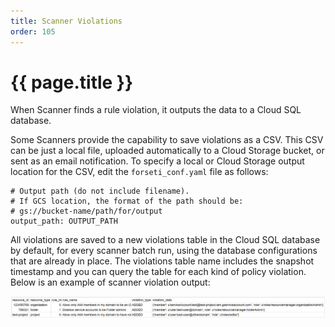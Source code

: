 ```yaml
---
title: Scanner Violations
order: 105
---
```


# {{ page.title }}

When Scanner finds a rule violation, it outputs the data to a Cloud SQL database.

Some Scanners provide the capability to save violations as a CSV. This CSV can be
just a local file, uploaded automatically to a Cloud Storage bucket, or sent as an 
email notification. To specify a local or Cloud Storage
output location for the CSV, edit the `forseti_conf.yaml` file as follows:

```
# Output path (do not include filename).
# If GCS location, the format of the path should be:
# gs://bucket-name/path/for/output
output_path: OUTPUT_PATH
```

All violations are saved to a new violations table in the Cloud SQL database
by default, for every scanner batch run, using the database configurations that
are already in place. The violations table name includes the snapshot timestamp
and you can query the table for each kind of policy violation. Below is an
example of scanner violation output:

![scanner violation output table](/images/docs/quickstarts/scanner-output.png)
